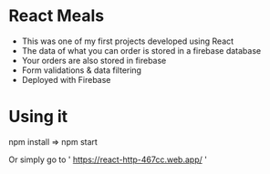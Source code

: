 # React Meals

* This was one of my first projects developed using React
* The data of what you can order is stored in a firebase database
* Your orders are also stored in firebase
* Form validations & data filtering
* Deployed with Firebase

# Using it

npm install  =>  npm start

Or simply go to ' https://react-http-467cc.web.app/ '
